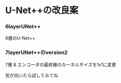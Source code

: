 # U-Net++の改良案
### 6layerUNet++
6層のU-Net++
<br>

### 7layerUNet++のversion2
7層 & エンコーダの最終層のカーネルサイズを1x1に変更
<br>


気が向いたら試してみてね
